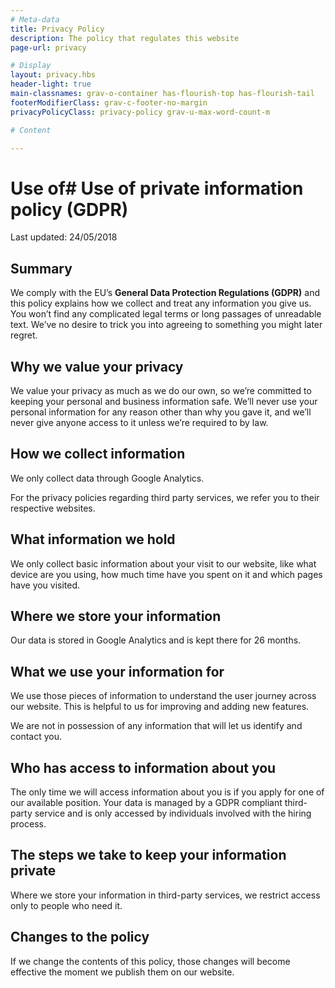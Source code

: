 ```yaml
---
# Meta-data
title: Privacy Policy
description: The policy that regulates this website
page-url: privacy

# Display
layout: privacy.hbs
header-light: true
main-classnames: grav-o-container has-flourish-top has-flourish-tail
footerModifierClass: grav-c-footer-no-margin
privacyPolicyClass: privacy-policy grav-u-max-word-count-m

# Content

---
```

# Use of# Use of private information policy (GDPR)
Last updated: 24/05/2018


## Summary

We comply with the EU’s **General Data Protection Regulations (GDPR)** and this policy explains how we collect and treat any information you give us. You won’t find any complicated legal terms or long passages of unreadable text. We’ve no desire to trick you into agreeing to something you might later regret.


## Why we value your privacy

We value your privacy as much as we do our own, so we’re committed to keeping your personal and business information safe. We’ll never use your personal information for any reason other than why you gave it, and we’ll never give anyone access to it unless we’re required to by law.


## How we collect information

We only collect data through Google Analytics.

For the privacy policies regarding third party services, we refer you to their respective websites.


## What information we hold

We only collect basic information about your visit to our website, like what device are you using, how much time have you spent on it and which pages have you visited.


## Where we store your information

Our data is stored in Google Analytics and is kept there for 26 months.


## What we use your information for

We use those pieces of information to understand the user journey across our website. This is helpful to us for improving and adding new features.

We are not in possession of any information that will let us identify and contact you.


## Who has access to information about you

The only time we will access information about you is if you apply for one of our available position. Your data is managed by a GDPR compliant third-party service and is only accessed by individuals involved with the hiring process.


## The steps we take to keep your information private

Where we store your information in third-party services, we restrict access only to people who need it.


## Changes to the policy

If we change the contents of this policy, those changes will become effective the moment we publish them on our website.
